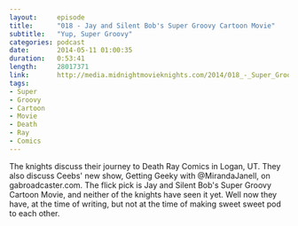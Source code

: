 ```yaml
---
layout:     episode
title:      "018 - Jay and Silent Bob's Super Groovy Cartoon Movie"
subtitle:   "Yup, Super Groovy"
categories: podcast
date:       2014-05-11 01:00:35
duration:   0:53:41
length:     28017371
link:       http://media.midnightmovieknights.com/2014/018_-_Super_Groovy_Cartoon_Movie.m4a
tags:
- Super
- Groovy
- Cartoon
- Movie
- Death
- Ray
- Comics
---
```

The knights discuss their journey to Death Ray Comics in Logan, UT. They also discuss Ceebs' new show, Getting Geeky with @MirandaJanell, on gabroadcaster.com. The flick pick is Jay and Silent Bob's Super Groovy Cartoon Movie, and neither of the knights have seen it yet. Well now they have, at the time of writing, but not at the time of making sweet sweet pod to each other.